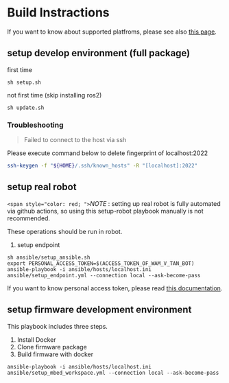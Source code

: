 # Build Instractions

If you want to know about supported platfroms, please see also [this page](supported_platforms.md).

## setup develop environment (full package)

first time

```shell
sh setup.sh
```

not first time (skip installing ros2)

```shell
sh update.sh
```

### Troubleshooting
> Failed to connect to the host via ssh

Please execute command below to delete fingerprint of localhost:2022
```bash
ssh-keygen -f "${HOME}/.ssh/known_hosts" -R "[localhost]:2022"
```
## setup real robot

`<span style="color: red; ">`_NOTE_ : setting up real robot is fully automated via github actions, so using this setup-robot playbook manually is not recommended.

These operations should be run in robot.

1. setup endpoint

```
sh ansible/setup_ansible.sh
export PERSONAL_ACCESS_TOKEN=$(ACCESS_TOKEN_OF_WAM_V_TAN_BOT)
ansible-playbook -i ansible/hosts/localhost.ini ansible/setup_endpoint.yml --connection local --ask-become-pass
```

If you want to know personal access token, please read [this documentation](https://docs.github.com/en/github/authenticating-to-github/keeping-your-account-and-data-secure/creating-a-personal-access-token).

## setup firmware development environment

This playbook includes three steps.
1. Install Docker
1. Clone firmware package
1. Build firmware with docker

```
ansible-playbook -i ansible/hosts/localhost.ini ansible/setup_mbed_workspace.yml --connection local --ask-become-pass
```
